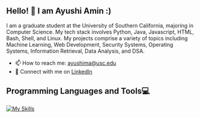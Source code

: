 ## Hello! 👋 I am Ayushi Amin :)

I am a graduate student at the University of Southern California, majoring in Computer Science. My tech stack involves Python, Java, Javascript, HTML, Bash, Shell, and Linux. My projects comprise a variety of topics including Machine Learning, Web Development, Security Systems, Operating Systems, Information Retrieval, Data Analysis, and DSA.
* 📫 How to reach me: <ayushima@usc.edu>
* 📝 Connect with me on [LinkedIn](https://www.linkedin.com/in/ayushiamin/)

## Programming Languages and Tools💻
[![My Skills](https://skillicons.dev/icons?i=py,html,css,js,java,ts)](https://skillicons.dev)

<!--
**ayushiiamin/ayushiiamin** is a ✨ _special_ ✨ repository because its `README.md` (this file) appears on your GitHub profile.

Here are some ideas to get you started:

- 🔭 I’m currently working on ...
- 🌱 I’m currently learning ...
- 👯 I’m looking to collaborate on ...
- 🤔 I’m looking for help with ...
- 💬 Ask me about ...
- 📫 How to reach me: ...
- 😄 Pronouns: ...
- ⚡ Fun fact: ...
-->
